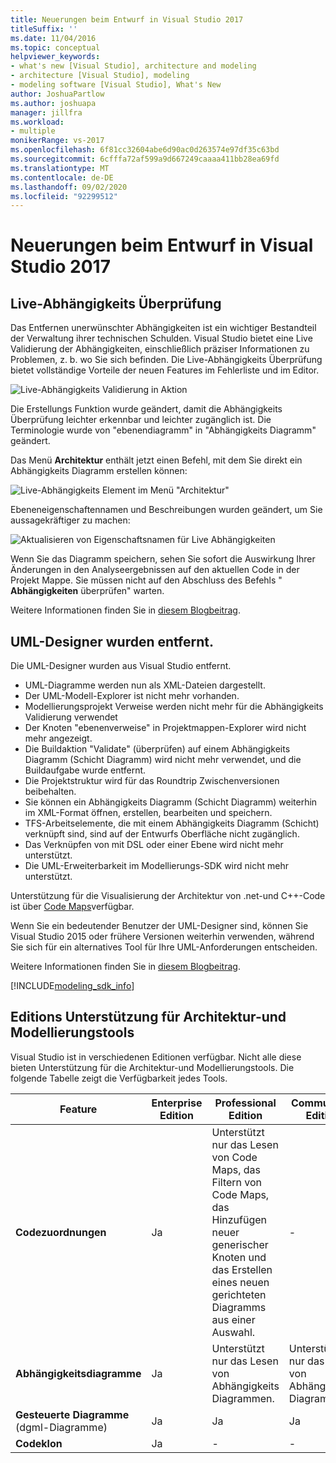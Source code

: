 ```yaml
---
title: Neuerungen beim Entwurf in Visual Studio 2017
titleSuffix: ''
ms.date: 11/04/2016
ms.topic: conceptual
helpviewer_keywords:
- what's new [Visual Studio], architecture and modeling
- architecture [Visual Studio], modeling
- modeling software [Visual Studio], What's New
author: JoshuaPartlow
ms.author: joshuapa
manager: jillfra
ms.workload:
- multiple
monikerRange: vs-2017
ms.openlocfilehash: 6f81cc32604abe6d90ac0d263574e97df35c63bd
ms.sourcegitcommit: 6cfffa72af599a9d667249caaaa411bb28ea69fd
ms.translationtype: MT
ms.contentlocale: de-DE
ms.lasthandoff: 09/02/2020
ms.locfileid: "92299512"
---
```

# <a name="whats-new-for-design-in-visual-studio-2017"></a>Neuerungen beim Entwurf in Visual Studio 2017

## <a name="live-dependency-validation"></a>Live-Abhängigkeits Überprüfung

Das Entfernen unerwünschter Abhängigkeiten ist ein wichtiger Bestandteil der Verwaltung ihrer technischen Schulden. Visual Studio bietet eine Live Validierung der Abhängigkeiten, einschließlich präziser Informationen zu Problemen, z. b. wo Sie sich befinden. Die Live-Abhängigkeits Überprüfung bietet vollständige Vorteile der neuen Features im Fehlerliste und im Editor.

![Live-Abhängigkeits Validierung in Aktion](media/dep-validation-whatsnew-01.png)

Die Erstellungs Funktion wurde geändert, damit die Abhängigkeits Überprüfung leichter erkennbar und leichter zugänglich ist. Die Terminologie wurde von "ebenendiagramm" in "Abhängigkeits Diagramm" geändert.

Das Menü **Architektur** enthält jetzt einen Befehl, mit dem Sie direkt ein Abhängigkeits Diagramm erstellen können:

![Live-Abhängigkeits Element im Menü "Architektur"](media/dep-validation-whatsnew-02.png)

Ebeneneigenschaftennamen und Beschreibungen wurden geändert, um Sie aussagekräftiger zu machen:

![Aktualisieren von Eigenschaftsnamen für Live Abhängigkeiten](media/dep-validation-whatsnew-03.png)

Wenn Sie das Diagramm speichern, sehen Sie sofort die Auswirkung Ihrer Änderungen in den Analyseergebnissen auf den aktuellen Code in der Projekt Mappe. Sie müssen nicht auf den Abschluss des Befehls " **Abhängigkeiten** überprüfen" warten.

Weitere Informationen finden Sie in [diesem Blogbeitrag](https://devblogs.microsoft.com/devops/live-architecture-dependency-validation-in-visual-studio-15-preview-5/).

## <a name="uml-designers-have-been-removed"></a>UML-Designer wurden entfernt.

Die UML-Designer wurden aus Visual Studio entfernt.

* UML-Diagramme werden nun als XML-Dateien dargestellt.
* Der UML-Modell-Explorer ist nicht mehr vorhanden.
* Modellierungsprojekt Verweise werden nicht mehr für die Abhängigkeits Validierung verwendet
* Der Knoten "ebenenverweise" in Projektmappen-Explorer wird nicht mehr angezeigt.
* Die Buildaktion "Validate" (überprüfen) auf einem Abhängigkeits Diagramm (Schicht Diagramm) wird nicht mehr verwendet, und die Buildaufgabe wurde entfernt.
* Die Projektstruktur wird für das Roundtrip Zwischenversionen beibehalten.
* Sie können ein Abhängigkeits Diagramm (Schicht Diagramm) weiterhin im XML-Format öffnen, erstellen, bearbeiten und speichern.
* TFS-Arbeitselemente, die mit einem Abhängigkeits Diagramm (Schicht) verknüpft sind, sind auf der Entwurfs Oberfläche nicht zugänglich.
* Das Verknüpfen von mit DSL oder einer Ebene wird nicht mehr unterstützt.
* Die UML-Erweiterbarkeit im Modellierungs-SDK wird nicht mehr unterstützt.

Unterstützung für die Visualisierung der Architektur von .net-und C++-Code ist über [Code Maps](map-dependencies-across-your-solutions.md)verfügbar.

Wenn Sie ein bedeutender Benutzer der UML-Designer sind, können Sie Visual Studio 2015 oder frühere Versionen weiterhin verwenden, während Sie sich für ein alternatives Tool für Ihre UML-Anforderungen entscheiden.

Weitere Informationen finden Sie in [diesem Blogbeitrag](https://devblogs.microsoft.com/devops/uml-designers-have-been-removed-layer-designer-now-supports-live-architectural-analysis/).

[!INCLUDE[modeling_sdk_info](includes/modeling_sdk_info.md)]

## <a name="edition-support-for-architecture-and-modeling-tools"></a><a name="VersionSupport" />Editions Unterstützung für Architektur-und Modellierungstools

Visual Studio ist in verschiedenen Editionen verfügbar. Nicht alle diese bieten Unterstützung für die Architektur-und Modellierungstools. Die folgende Tabelle zeigt die Verfügbarkeit jedes Tools.

|**Feature**|**Enterprise Edition**|**Professional Edition**|**Community-Edition**|
|-|-|-|-|
|**Codezuordnungen**|Ja|Unterstützt nur das Lesen von Code Maps, das Filtern von Code Maps, das Hinzufügen neuer generischer Knoten und das Erstellen eines neuen gerichteten Diagramms aus einer Auswahl.|-|
|**Abhängigkeitsdiagramme**|Ja|Unterstützt nur das Lesen von Abhängigkeits Diagrammen.|Unterstützt nur das Lesen von Abhängigkeits Diagrammen.|
|**Gesteuerte Diagramme** (dgml-Diagramme)|Ja|Ja|Ja|
|**Codeklon**|Ja|-|-|
